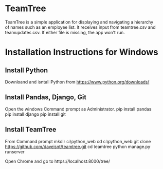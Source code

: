 # TeamTree
TeamTree is a simple application for displaying and navigating a hierarchy of names such as an employee list.  It receives input from teamtree.csv and teamupdates.csv.  If either file is missing, the app won't run.

# Installation Instructions for Windows

## Install Python
Downloand and isntall Python from https://www.python.org/downloads/ 

## Install Pandas, Django, Git
Open the windows Command prompt as Administrator.
  pip install pandas
  pip install django
  pip install git
  
## Install TeamTree
From Command prompt
  mkdir c:\python_web
  cd c:\python_web
  git clone https://github.com/daveisnt/teamtree.git
  cd teamtree
  python manage.py runserver
  
Open Chrome and go to https://localhost:8000/tree/
